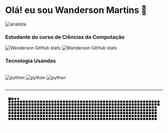 # Olá! eu sou Wanderson Martins 👋

![analista](https://github.com/Wanderson-Martins/Wanderson-Martins/assets/84239851/8029c7ec-694e-4e8b-8f69-c114d1f45f80)

### Estudante do curso de Ciências da Computação
![Wanderson GitHub stats](https://github-readme-stats.vercel.app/api?username=Wanderson-Martins&theme=blue-green)
![Wanderson GitHub stats](https://github-readme-stats.vercel.app/api/top-langs/?username=Wanderson-Martins&theme=blue-green)
### Tecnologia Usandas 
<div style="display: inline_block"></br>
<img align="center" alt="python" src= "https://img.shields.io/badge/Python-14354C?style=for-the-badge&logo=python&logoColor=white" />
<img align="center" alt="python" src= "https://img.shields.io/badge/MySQL-005C84?style=for-the-badge&logo=mysql&logoColor=white" />
<img align="center" alt="python" src= "https://img.shields.io/badge/Microsoft_Excel-217346?style=for-the-badge&logo=microsoft-excel&logoColor=white" />
</div></br>

_________________________________
![snake gif](https://github.com/Wanderson-Martins/Wanderson-Martins/blob/output/github-contribution-grid-snake-dark.svg)
